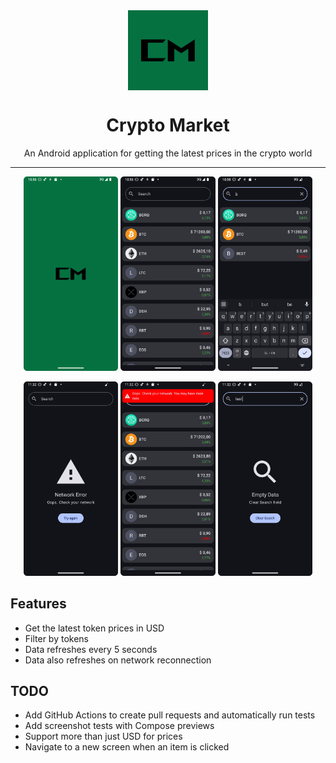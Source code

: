 <div align="center">
    <img src="./misc/logo.png" width="128" style="display: block; margin: 0 auto"/>
    <h1>Crypto Market</h1>
    <p>An Android application for getting the latest prices in the crypto world</p>
</div>

---

<p align="center">
  <img src="./misc/1.png" width="30%" />
  <img src="./misc/2.png" width="30%" />
  <img src="./misc/3.png" width="30%" />
</p>

<p align="center">
  <img src="./misc/4.png" width="30%" />
  <img src="./misc/5.png" width="30%" />
  <img src="./misc/6.png" width="30%" />
</p>

## Features
- Get the latest token prices in USD
- Filter by tokens
- Data refreshes every 5 seconds
- Data also refreshes on network reconnection

## TODO
- Add GitHub Actions to create pull requests and automatically run tests
- Add screenshot tests with Compose previews
- Support more than just USD for prices
- Navigate to a new screen when an item is clicked